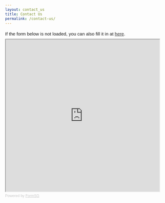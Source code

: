 ```yaml
---
layout: contact_us
title: Contact Us
permalink: /contact-us/
---
```

  
  
<div style="font-family:Sans-Serif;font-size:15px;color:#000;opacity:0.9;padding-top:5px;padding-bottom:8px">If the form below is not loaded, you can also fill it in at <a href="https://form.gov.sg/5ed0995e42ee5f00110e10cc">here</a>.</div>

<!-- Change the width and height values to suit you best -->
<iframe id="iframe" src="https://form.gov.sg/5ed0995e42ee5f00110e10cc" style="width:100%;height:500px"></iframe>

<div style="font-family:Sans-Serif;font-size:12px;color:#999;opacity:0.5;padding-top:5px">Powered by <a href="https://form.gov.sg" style="color: #999">FormSG</a></div>

